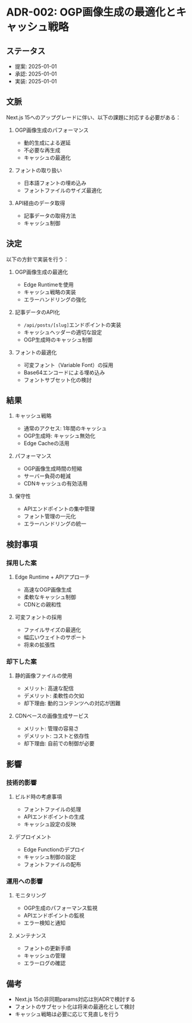 # ADR-002: OGP画像生成の最適化とキャッシュ戦略

## ステータス
- 提案: 2025-01-01
- 承認: 2025-01-01
- 実装: 2025-01-01

## 文脈

Next.js 15へのアップグレードに伴い、以下の課題に対応する必要がある：

1. OGP画像生成のパフォーマンス
   - 動的生成による遅延
   - 不必要な再生成
   - キャッシュの最適化

2. フォントの取り扱い
   - 日本語フォントの埋め込み
   - フォントファイルのサイズ最適化

3. API経由のデータ取得
   - 記事データの取得方法
   - キャッシュ制御

## 決定

以下の方針で実装を行う：

1. OGP画像生成の最適化
   - Edge Runtimeを使用
   - キャッシュ戦略の実装
   - エラーハンドリングの強化

2. 記事データのAPI化
   - `/api/posts/[slug]`エンドポイントの実装
   - キャッシュヘッダーの適切な設定
   - OGP生成時のキャッシュ制御

3. フォントの最適化
   - 可変フォント（Variable Font）の採用
   - Base64エンコードによる埋め込み
   - フォントサブセット化の検討

## 結果

1. キャッシュ戦略
   - 通常のアクセス: 1年間のキャッシュ
   - OGP生成時: キャッシュ無効化
   - Edge Cacheの活用

2. パフォーマンス
   - OGP画像生成時間の短縮
   - サーバー負荷の軽減
   - CDNキャッシュの有効活用

3. 保守性
   - APIエンドポイントの集中管理
   - フォント管理の一元化
   - エラーハンドリングの統一

## 検討事項

### 採用した案
1. Edge Runtime + APIアプローチ
   - 高速なOGP画像生成
   - 柔軟なキャッシュ制御
   - CDNとの親和性

2. 可変フォントの採用
   - ファイルサイズの最適化
   - 幅広いウェイトのサポート
   - 将来の拡張性

### 却下した案
1. 静的画像ファイルの使用
   - メリット: 高速な配信
   - デメリット: 柔軟性の欠如
   - 却下理由: 動的コンテンツへの対応が困難

2. CDNベースの画像生成サービス
   - メリット: 管理の容易さ
   - デメリット: コストと依存性
   - 却下理由: 自前での制御が必要

## 影響

### 技術的影響
1. ビルド時の考慮事項
   - フォントファイルの処理
   - APIエンドポイントの生成
   - キャッシュ設定の反映

2. デプロイメント
   - Edge Functionのデプロイ
   - キャッシュ制御の設定
   - フォントファイルの配布

### 運用への影響
1. モニタリング
   - OGP生成のパフォーマンス監視
   - APIエンドポイントの監視
   - エラー検知と通知

2. メンテナンス
   - フォントの更新手順
   - キャッシュの管理
   - エラーログの確認

## 備考

- Next.js 15の非同期params対応は別ADRで検討する
- フォントのサブセット化は将来の最適化として検討
- キャッシュ戦略は必要に応じて見直しを行う